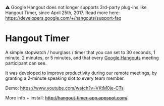 ⚠️ Google Hangout does not longer supports 3rd-party plug-ins like Hangout Timer, since April 25th, 2017. Read more here: https://developers.google.com/+/hangouts/support-faq

Hangout Timer
=============

A simple stopwatch / hourglass / timer that you can set to 30 seconds, 1 minute, 2 minutes, or 5 minutes, and that every [Google Hangouts](http://www.google.fr/hangouts/) meeting participant can see.

It was developed to improve productivity during our remote meetings, by granting a 2-minute speaking slot to every team member.

Demo: https://www.youtube.com/watch?v=VKtM0je-CTs

More info + install: ~~http://hangout-timer-app.appspot.com/~~
